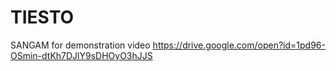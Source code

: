 # TIESTO
SANGAM
for demonstration video
https://drive.google.com/open?id=1pd96-OSmin-dtKh7DJlY9sDHOyO3hJJS
